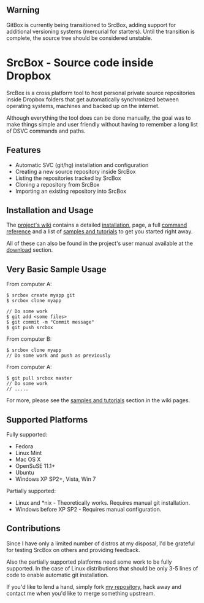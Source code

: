   Warning
-----------

GitBox is currently being transitioned to SrcBox, adding support for additional
versioning systems (mercurial for starters). Until the transition is complete, the
source tree should be considered unstable.

  SrcBox - Source code inside Dropbox
===========================================================

SrcBox is a cross platform tool to host personal private source repositories
inside Dropbox folders that get automatically synchronized between operating
systems, machines and backed up on the internet.

Although everything the tool does can be done manually, the goal was to make
things simple and user friendly without having to remember a long list of DSVC
commands and paths.

  Features
------------

 - Automatic SVC (git/hg) installation and configuration
 - Creating a new source repository inside SrcBox
 - Listing the repositories tracked by SrcBox
 - Cloning a repository from SrcBox
 - Importing an existing repository into SrcBox

  Installation and Usage
--------------------------

The [project's wiki](http://github.com/karalabe/srcbox/wiki) contains a
detailed [installation](http://github.com/karalabe/srcbox/wiki/Installing-SrcBox),
page, a full [command reference](http://github.com/karalabe/srcbox/wiki/Command-Reference)
and a list of [samples and tutorials](http://github.com/karalabe/srcbox/wiki/Samples-and-Tutorials)
to get you started right away.

All of these can also be found in the project's user manual available at the
[download](http://github.com/karalabe/srcbox/downloads) section.

  Very Basic Sample Usage
---------------------------

From computer A:

    $ srcbox create myapp git
    $ srcbox clone myapp

    // Do some work
    $ git add <some files>
    $ git commit -m "Commit message"
    $ git push srcbox

From computer B:

    $ srcbox clone myapp
    // Do some work and push as previously

From computer A:

    $ git pull srcbox master
    // Do some work
    // .....

For more, please see the [samples and tutorials](http://github.com/karalabe/srcbox/wiki/Samples-and-Tutorials)
section in the wiki pages.

  Supported Platforms
-----------------------

Fully supported:

 - Fedora
 - Linux Mint
 - Mac OS X
 - OpenSuSE 11.1+
 - Ubuntu
 - Windows XP SP2+, Vista, Win 7

Partially supported:

 - Linux and *nix - Theoretically works. Requires manual git installation.
 - Windows before XP SP2 - Requires manual configuration.

  Contributions
-----------------

Since I have only a limited number of distros at my disposal, I'd be grateful
for testing SrcBox on others and providing feedback.

Also the partially supported platforms need some work to be fully supported.
In the case of Linux distributions that should be only 3-5 lines of code to
enable automatic git installation.

If you'd like to lend a hand, simply fork [my repository](http://github.com/karalabe/srcbox), hack away and contact
me when you'd like to merge something upstream.
